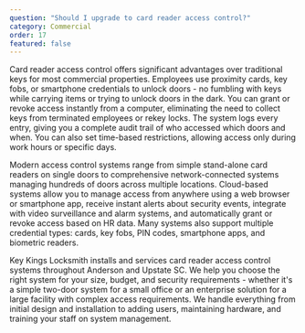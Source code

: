 ```yaml
---
question: "Should I upgrade to card reader access control?"
category: Commercial
order: 17
featured: false
---
```


Card reader access control offers significant advantages over traditional keys for most commercial properties. Employees use proximity cards, key fobs, or smartphone credentials to unlock doors - no fumbling with keys while carrying items or trying to unlock doors in the dark. You can grant or revoke access instantly from a computer, eliminating the need to collect keys from terminated employees or rekey locks. The system logs every entry, giving you a complete audit trail of who accessed which doors and when. You can also set time-based restrictions, allowing access only during work hours or specific days.

Modern access control systems range from simple stand-alone card readers on single doors to comprehensive network-connected systems managing hundreds of doors across multiple locations. Cloud-based systems allow you to manage access from anywhere using a web browser or smartphone app, receive instant alerts about security events, integrate with video surveillance and alarm systems, and automatically grant or revoke access based on HR data. Many systems also support multiple credential types: cards, key fobs, PIN codes, smartphone apps, and biometric readers.

Key Kings Locksmith installs and services card reader access control systems throughout Anderson and Upstate SC. We help you choose the right system for your size, budget, and security requirements - whether it's a simple two-door system for a small office or an enterprise solution for a large facility with complex access requirements. We handle everything from initial design and installation to adding users, maintaining hardware, and training your staff on system management.
